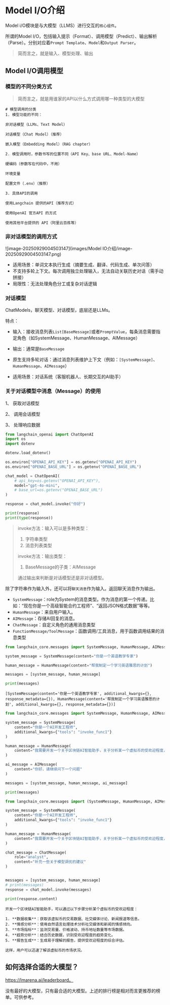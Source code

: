 # Model I/O介绍

Model i/O模块是与大模型（LLMS）进行交互的`核心组件`。

所谓的Model I/O，包括输入提示（Format）、调用模型（Predict）、输出解析（Parse）。分别对应着`Prompt Template`、`Model`和`Output Parser`。

> 简而言之，就是输入、模型处理、输出

## Model I/O调用模型

### 模型的不同分类方式

> 简而言之，就是用谁家的API以什么方式调用哪一种类型的大模型

```
# 模型调用的分类
1. 模型功能的不同：

非对话模型（LLMs、Text Model）

对话模型（Chat Model）（推荐）

嵌入模型（Embedding Model）（RAG chapter）

2. 模型调用时，参数书写的位置不同（API Key、base URL、Model-Name）

硬编码（参数写在代码中，不用）

环境变量

配置文件（.env）（推荐）

3. 具体API的调用

使用Langchain 提供的API（推荐方式）

使用OpenAI 官方API 的方式

使用其他平台提供的 API（阿里云百炼等）
```



### 非对话模型的调用方式

![image-20250929004503147](images/Model IO介绍/image-20250929004503147.png)

- 适用场景：单词文本执行生成（摘要生成、翻译、代码生成、单次问答）
- 不支持多轮上下文。每次调用独立处理输入，无法自动关联历史对话（需手动拼接）
- 局限性：无法处理角色分工或复杂对话逻辑

### 对话模型

ChatModels，聊天模型、对话模型，底层还是LLMs。

特点：

- 输入：接收消息列表`List[BaseMessage]`或者`PromptValue`，每条消息需要指定角色（如SystemMessage、HumanMessage、AIMessage）
- 输出：通常是`BaseMessage`

- 原生支持多轮对话：通过消息列表维护上下文（例如：`[SystemMessage]`、`HumanMessage`、`AIMessage`）
- 适用场景：对话系统（客服机器人、长期交互的AI助手）

### 关于对话模型中消息（Message）的使用

1、 获取对话模型

2、 调用会话模型

3、 处理响应数据

```python
from langchain_openai import ChatOpenAI
import os
import dotenv

dotenv.load_dotenv()

os.environ["OPENAI_API_KEY"] = os.getenv("OPENAI_API_KEY")
os.environ["OPENAI_BASE_URL"] = os.getenv("OPENAI_BASE_URL")

chat_model = ChatOpenAI(
    # api_key=os.getenv("OPENAI_API_KEY"),
    model="gpt-4o-mini",
    # base_url=os.getenv("OPENAI_BASE_URL")
)

response = chat_model.invoke("你好")

print(response)
print(type(response))
```



> invoke方法：输入可以是多种类型：
>
> 1. 字符串类型
> 2. 消息列表类型
>
> invoke方法：输出类型：
>
> 1. BaseMessage的子类：AIMessage
>
> 通过输出来判断是对话模型还是非对话模型。

除了字符串作为输入外，还可以将`聊天消息`作为输入。返回聊天消息作为输出。

- `SystemMessage`：role为System的消息类型。作为消息的第一个传递。比如：“现在你是一个高级智能合约工程师”、“返回JSON格式数据”等等。
- `HumanMessage`：来自用户输入。
- `AIMessage`：存储AI回复的消息。
- `ChatMessage`：自定义角色的通用消息类型
- `FunctionMessage/ToolMessage`：函数调用/工具消息，用于函数调用结果的消息类型

```python
from langchain_core.messages import SystemMessage, HumanMessage, AIMessage

system_message = SystemMessage(content="你是一个英语教学专家")

human_message = HumanMessage(content="帮我制定一个学习英语雅思的计划")

messages = [system_message, human_message]

print(messages)
```

```shell
[SystemMessage(content='你是一个英语教学专家', additional_kwargs={}, response_metadata={}), HumanMessage(content='帮我制定一个学习英语雅思的计划', additional_kwargs={}, response_metadata={})]
```



```python
from langchain_core.messages import SystemMessage, HumanMessage, AIMessage

system_message = SystemMessage(
    content="你是一个AI开发工程师",
    additional_kwargs={"tools": "invoke_func1"}
)

human_message = HumanMessage(
    content="我需要开发一个关于区块链AI智能助手，关于分析某一个虚拟币的受欢迎程度，帮我用极简的语言简述一下",
)

ai_message = AIMessage(
    content="你好，请继续问下一个问题"
)

messages = [system_message, human_message, ai_message]

print(messages)
```

```python
from langchain_core.messages import (SystemMessage, HumanMessage, AIMessage, ChatMessage)

system_message = SystemMessage(
    content="你是一个AI开发工程师",
    additional_kwargs={"tools": "invoke_func1"}
)

human_message = HumanMessage(
    content="我需要开发一个关于区块链AI智能助手，关于分析某一个虚拟币的受欢迎程度，帮我用极简的语言简述一下",
)

chat_message = ChatMessage(
    role="analyst",
    content="补充一些关于模型调优的建议"
)


messages = [system_message, human_message]
# print(messages)
response = chat_model.invoke(messages)

print(response.content)

```



```shell
开发一个区块链AI智能助手，可以通过以下步骤分析某个虚拟币的受欢迎程度：

1. **数据收集**：获取该虚拟币的交易数据、社交媒体讨论、新闻报道等信息。
2. **情感分析**：使用自然语言处理技术分析社交媒体和新闻的情感倾向。
3. **市场指标**：监测交易量、价格波动、持币地址数量等市场数据。
4. **趋势分析**：结合历史数据，识别受欢迎程度的趋势变化。
5. **报告生成**：生成易于理解的报告，提供受欢迎程度的综合评估。

这样，用户可以迅速了解该虚拟币的市场状况。
```







## 如何选择合适的大模型？

https://lmarena.ai/leaderboard。

没有最好的大模型，只有最合适的大模型。上述的排行榜是相对而言更推荐的榜单。可供参考。

























